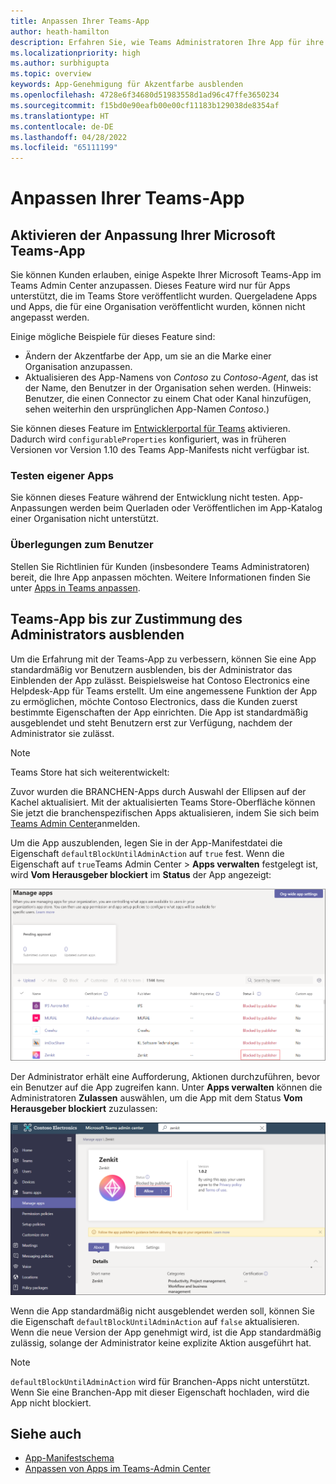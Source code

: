 ```yaml
---
title: Anpassen Ihrer Teams-App
author: heath-hamilton
description: Erfahren Sie, wie Teams Administratoren Ihre App für ihre Organisation anpassen können.
ms.localizationpriority: high
ms.author: surbhigupta
ms.topic: overview
keywords: App-Genehmigung für Akzentfarbe ausblenden
ms.openlocfilehash: 4728e6f34680d51983558d1ad96c47ffe3650234
ms.sourcegitcommit: f15bd0e90eafb00e00cf11183b129038de8354af
ms.translationtype: HT
ms.contentlocale: de-DE
ms.lasthandoff: 04/28/2022
ms.locfileid: "65111199"
---
```

# <a name="customize-your-teams-app"></a>Anpassen Ihrer Teams-App

## <a name="enable-your-microsoft-teams-app-to-be-customized"></a>Aktivieren der Anpassung Ihrer Microsoft Teams-App

Sie können Kunden erlauben, einige Aspekte Ihrer Microsoft Teams-App im Teams Admin Center anzupassen. Dieses Feature wird nur für Apps unterstützt, die im Teams Store veröffentlicht wurden. Quergeladene Apps und Apps, die für eine Organisation veröffentlicht wurden, können nicht angepasst werden.

Einige mögliche Beispiele für dieses Feature sind:

* Ändern der Akzentfarbe der App, um sie an die Marke einer Organisation anzupassen.
* Aktualisieren des App-Namens von *Contoso* zu *Contoso-Agent*, das ist der Name, den Benutzer in der Organisation sehen werden. (Hinweis: Benutzer, die einen Connector zu einem Chat oder Kanal hinzufügen, sehen weiterhin den ursprünglichen App-Namen *Contoso*.)

Sie können dieses Feature im [Entwicklerportal für Teams](https://dev.teams.microsoft.com/home) aktivieren. Dadurch wird `configurableProperties` konfiguriert, was in früheren Versionen vor Version 1.10 des Teams App-Manifests nicht verfügbar ist.

### <a name="test-your-app"></a>Testen eigener Apps

Sie können dieses Feature während der Entwicklung nicht testen. App-Anpassungen werden beim Querladen oder Veröffentlichen im App-Katalog einer Organisation nicht unterstützt.

### <a name="user-considerations"></a>Überlegungen zum Benutzer

Stellen Sie Richtlinien für Kunden (insbesondere Teams Administratoren) bereit, die Ihre App anpassen möchten. Weitere Informationen finden Sie unter [Apps in Teams anpassen](/MicrosoftTeams/customize-apps).

## <a name="hide-teams-app-until-admin-approves"></a>Teams-App bis zur Zustimmung des Administrators ausblenden

Um die Erfahrung mit der Teams-App zu verbessern, können Sie eine App standardmäßig vor Benutzern ausblenden, bis der Administrator das Einblenden der App zulässt. Beispielsweise hat Contoso Electronics eine Helpdesk-App für Teams erstellt. Um eine angemessene Funktion der App zu ermöglichen, möchte Contoso Electronics, dass die Kunden zuerst bestimmte Eigenschaften der App einrichten. Die App ist standardmäßig ausgeblendet und steht Benutzern erst zur Verfügung, nachdem der Administrator sie zulässt.

> [!NOTE]
> Teams Store hat sich weiterentwickelt:
> 
> Zuvor wurden die BRANCHEN-Apps durch Auswahl der Ellipsen auf der Kachel aktualisiert. Mit der aktualisierten Teams Store-Oberfläche können Sie jetzt die branchenspezifischen Apps aktualisieren, indem Sie sich beim [Teams Admin Center](https://admin.teams.microsoft.com)anmelden.

Um die App auszublenden, legen Sie in der App-Manifestdatei die Eigenschaft `defaultBlockUntilAdminAction` auf `true` fest. Wenn die Eigenschaft auf `true`Teams Admin Center > **Apps verwalten** festgelegt ist, wird **Vom Herausgeber blockiert** im **Status** der App angezeigt:

![Vom Herausgeber blockierte Apps verwalten](../../assets/images/apps-in-meetings/manageappsblockedapps.png)

Der Administrator erhält eine Aufforderung, Aktionen durchzuführen, bevor ein Benutzer auf die App zugreifen kann. Unter **Apps verwalten** können die Administratoren **Zulassen** auswählen, um die App mit dem Status **Vom Herausgeber blockiert** zuzulassen:

![Verwalten von Apps](../../assets/images/apps-in-meetings/manageapp.png)

Wenn die App standardmäßig nicht ausgeblendet werden soll, können Sie die Eigenschaft `defaultBlockUntilAdminAction` auf `false` aktualisieren. Wenn die neue Version der App genehmigt wird, ist die App standardmäßig zulässig, solange der Administrator keine explizite Aktion ausgeführt hat.

> [!NOTE]
> `defaultBlockUntilAdminAction` wird für Branchen-Apps nicht unterstützt. Wenn Sie eine Branchen-App mit dieser Eigenschaft hochladen, wird die App nicht blockiert.

## <a name="see-also"></a>Siehe auch

* [App-Manifestschema](/microsoftteams/platform/resources/schema/manifest-schema)
* [Anpassen von Apps im Teams-Admin Center](/MicrosoftTeams/customize-apps)